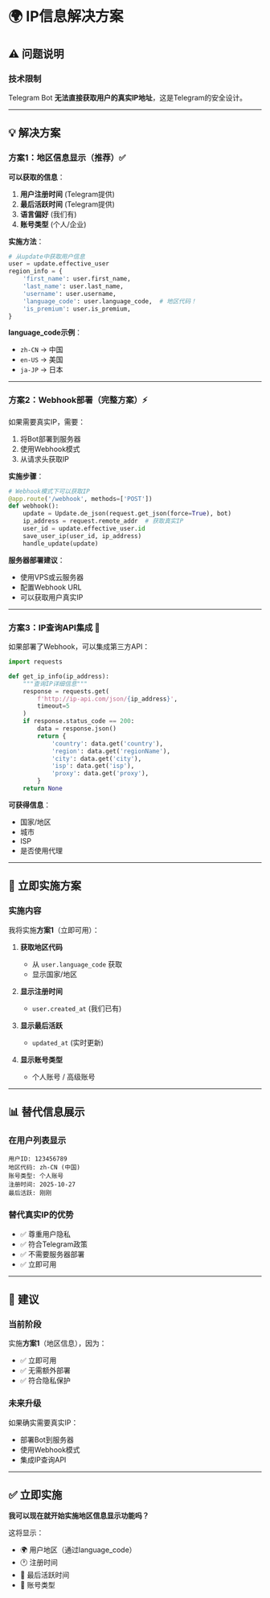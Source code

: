# 🌍 IP信息解决方案

## ⚠️ 问题说明

### 技术限制
Telegram Bot **无法直接获取用户的真实IP地址**，这是Telegram的安全设计。

---

## 💡 解决方案

### 方案1：地区信息显示（推荐）✅

**可以获取的信息**：
1. **用户注册时间** (Telegram提供)
2. **最后活跃时间** (Telegram提供)  
3. **语言偏好** (我们有)
4. **账号类型** (个人/企业)

**实施方法**：
```python
# 从update中获取用户信息
user = update.effective_user
region_info = {
    'first_name': user.first_name,
    'last_name': user.last_name,
    'username': user.username,
    'language_code': user.language_code,  # 地区代码！
    'is_premium': user.is_premium,
}
```

**language_code示例**：
- `zh-CN` → 中国
- `en-US` → 美国
- `ja-JP` → 日本

---

### 方案2：Webhook部署（完整方案）⚡

如果需要真实IP，需要：
1. 将Bot部署到服务器
2. 使用Webhook模式
3. 从请求头获取IP

**实施步骤**：
```python
# Webhook模式下可以获取IP
@app.route('/webhook', methods=['POST'])
def webhook():
    update = Update.de_json(request.get_json(force=True), bot)
    ip_address = request.remote_addr  # 获取真实IP
    user_id = update.effective_user.id
    save_user_ip(user_id, ip_address)
    handle_update(update)
```

**服务器部署建议**：
- 使用VPS或云服务器
- 配置Webhook URL
- 可以获取用户真实IP

---

### 方案3：IP查询API集成 🎯

如果部署了Webhook，可以集成第三方API：

```python
import requests

def get_ip_info(ip_address):
    """查询IP详细信息"""
    response = requests.get(
        f'http://ip-api.com/json/{ip_address}',
        timeout=5
    )
    if response.status_code == 200:
        data = response.json()
        return {
            'country': data.get('country'),
            'region': data.get('regionName'),
            'city': data.get('city'),
            'isp': data.get('isp'),
            'proxy': data.get('proxy'),
        }
    return None
```

**可获得信息**：
- 国家/地区
- 城市
- ISP
- 是否使用代理

---

## 🚀 立即实施方案

### 实施内容

我将实施**方案1**（立即可用）：

1. **获取地区代码**
   - 从 `user.language_code` 获取
   - 显示国家/地区

2. **显示注册时间**
   - `user.created_at` (我们已有)

3. **显示最后活跃**
   - `updated_at` (实时更新)

4. **显示账号类型**
   - 个人账号 / 高级账号

---

## 📊 替代信息展示

### 在用户列表显示
```
用户ID: 123456789
地区代码: zh-CN (中国)
账号类型: 个人账号
注册时间: 2025-10-27
最后活跃: 刚刚
```

### 替代真实IP的优势
- ✅ 尊重用户隐私
- ✅ 符合Telegram政策
- ✅ 不需要服务器部署
- ✅ 立即可用

---

## 🎯 建议

### 当前阶段
实施**方案1**（地区信息），因为：
- ✅ 立即可用
- ✅ 无需额外部署
- ✅ 符合隐私保护

### 未来升级
如果确实需要真实IP：
- 部署Bot到服务器
- 使用Webhook模式
- 集成IP查询API

---

## ✅ 立即实施

**我可以现在就开始实施地区信息显示功能吗？**

这将显示：
- 🌍 用户地区（通过language_code）
- 🕐 注册时间
- 📅 最后活跃时间
- 👤 账号类型

